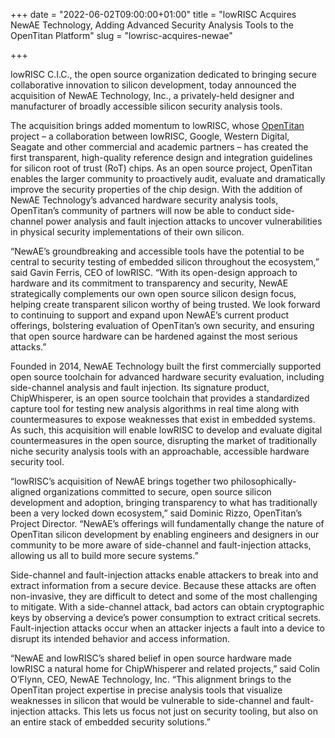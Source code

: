 +++
date = "2022-06-02T09:00:00+01:00"
title = "lowRISC Acquires NewAE Technology, Adding Advanced Security Analysis Tools to the OpenTitan Platform"
slug = "lowrisc-acquires-newae"

+++

lowRISC C.I.C., the open source organization dedicated to bringing secure collaborative innovation to silicon development, today announced the acquisition of NewAE Technology, Inc., a privately-held designer and manufacturer of broadly accessible silicon security analysis tools. 

The acquisition brings added momentum to lowRISC, whose [OpenTitan](https://opentitan.org/) project – a collaboration between lowRISC, Google, Western Digital, Seagate and other commercial and academic partners – has created the first transparent, high-quality reference design and integration guidelines for silicon root of trust (RoT) chips. As an open source project, OpenTitan enables the larger community to proactively audit, evaluate and dramatically improve the security properties of the chip design. With the addition of NewAE Technology’s advanced hardware security analysis tools, OpenTitan’s community of partners will now be able to conduct side-channel power analysis and fault injection attacks to uncover vulnerabilities in physical security implementations of their own silicon. 

“NewAE’s groundbreaking and accessible tools have the potential to be central to security testing of embedded silicon throughout the ecosystem,” said Gavin Ferris, CEO of lowRISC. “With its open-design approach to hardware and its commitment to transparency and security, NewAE strategically complements our own open source silicon design focus, helping create transparent silicon worthy of being trusted. We look forward to continuing to support and expand upon NewAE’s current product offerings, bolstering evaluation of OpenTitan’s own security, and ensuring that open source hardware can be hardened against the most serious attacks.” 

Founded in 2014, NewAE Technology built the first commercially supported open source toolchain for advanced hardware security evaluation, including side-channel analysis and fault injection. Its signature product, ChipWhisperer, is an open source toolchain that provides a standardized capture tool for testing new analysis algorithms in real time along with countermeasures to expose weaknesses that exist in embedded systems. As such, this acquisition will enable lowRISC to develop and evaluate digital countermeasures in the open source, disrupting the market of traditionally niche security analysis tools with an approachable, accessible hardware security tool.

“lowRISC’s acquisition of NewAE brings together two philosophically-aligned organizations committed to secure, open source silicon development and adoption, bringing transparency to what has traditionally been a very locked down ecosystem,” said Dominic Rizzo, OpenTitan’s Project Director. “NewAE’s offerings will  fundamentally change the nature of OpenTitan silicon development by enabling engineers and designers in our community to be more aware of side-channel and fault-injection attacks, allowing us all to build more secure systems.”

Side-channel and fault-injection attacks enable attackers to break into and extract information from a secure device. Because these attacks are often non-invasive, they are difficult to detect and some of the most challenging to mitigate. With a side-channel attack, bad actors can obtain cryptographic keys by observing a device’s power consumption to extract critical secrets. Fault-injection attacks occur when an attacker injects a fault into a device to disrupt its intended behavior and access information. 

“NewAE and lowRISC’s shared belief in open source hardware made lowRISC a natural home for ChipWhisperer and related projects,” said Colin O’Flynn, CEO, NewAE Technology, Inc. “This alignment brings to the OpenTitan project expertise in precise analysis tools that visualize weaknesses in silicon that would be vulnerable to side-channel and fault-injection attacks. This lets us focus not just on security tooling, but also on an entire stack of embedded security solutions.” 
